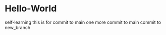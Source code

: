 # Hello-World
self-learning
this is for commit to main
one more commit to main
commit to new_branch
